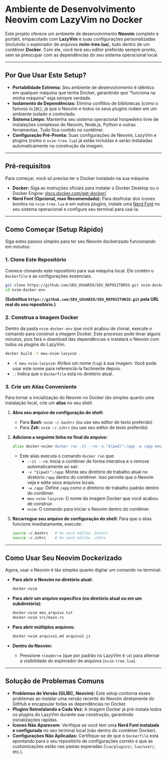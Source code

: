 # Ambiente de Desenvolvimento Neovim com LazyVim no Docker

Este projeto oferece um ambiente de desenvolvimento **Neovim** completo e portátil, empacotado com **LazyVim** e suas configurações personalizadas (incluindo o explorador de arquivos **nvim-tree.lua**), tudo dentro de um contêiner **Docker**. Com ele, você terá seu editor preferido sempre pronto, sem se preocupar com as dependências do seu sistema operacional local.

-----

## Por Que Usar Este Setup?

  * **Portabilidade Extrema:** Seu ambiente de desenvolvimento é idêntico em qualquer máquina que tenha Docker, garantindo que "funciona na minha máquina" seja sempre verdade.
  * **Isolamento de Dependências:** Elimina conflitos de bibliotecas (como o famoso `GLIBC`), já que o Neovim e todos os seus plugins rodam em um ambiente isolado e controlado.
  * **Sistema Limpo:** Mantenha seu sistema operacional hospedeiro livre de instalações complexas do Neovim, Node.js, Python e outras ferramentas. Tudo fica contido no contêiner.
  * **Configuração Pré-Pronta:** Suas configurações de Neovim, LazyVim e plugins (como o `nvim-tree.lua`) já estão incluídas e serão instaladas automaticamente na construção da imagem.

-----

## Pré-requisitos

Para começar, você só precisa ter o Docker instalado na sua máquina:

  * **Docker:** Siga as instruções oficiais para instalar o Docker Desktop ou o Docker Engine: [docs.docker.com/get-docker/](https://docs.docker.com/get-docker/)
  * **Nerd Font (Opcional, mas Recomendado):** Para desfrutar dos ícones bonitos no `nvim-tree.lua` e em outros plugins, instale uma [Nerd Font](https://www.nerdfonts.com/) no seu sistema operacional e configure seu terminal para usá-la.

-----

## Como Começar (Setup Rápido)

Siga estes passos simples para ter seu Neovim dockerizado funcionando em minutos:

### 1\. Clone Este Repositório

Comece clonando este repositório para sua máquina local. Ele contém o `Dockerfile` e as configurações essenciais.

```bash
git clone https://github.com/SEU_USUARIO/SEU_REPOSITORIO.git nvim-docker-env
cd nvim-docker-env
```

**(Substitua `https://github.com/SEU_USUARIO/SEU_REPOSITORIO.git` pela URL real do seu repositório.)**

### 2\. Construa a Imagem Docker

Dentro da pasta `nvim-docker-env` que você acabou de clonar, execute o comando para construir a imagem Docker. Este processo pode levar alguns minutos, pois fará o download das dependências e instalará o Neovim com todos os plugins do LazyVim.

```bash
docker build -t meu-nvim-lazyvim .
```

  * `-t meu-nvim-lazyvim`: Atribui um nome (`tag`) à sua imagem. Você pode usar este nome para referenciá-la facilmente depois.
  * `.`: Indica que o `Dockerfile` está no diretório atual.

### 3\. Crie um Alias Conveniente

Para tornar a inicialização do Neovim no Docker tão simples quanto uma instalação local, crie um **alias** no seu shell.

1.  **Abra seu arquivo de configuração do shell:**

      * Para **Bash**: `nvim ~/.bashrc` (ou use seu editor de texto preferido)
      * Para **Zsh**: `nvim ~/.zshrc` (ou use seu editor de texto preferido)

2.  **Adicione a seguinte linha no final do arquivo:**

    ```bash
    alias docker-nvim='docker run -it --rm -v "$(pwd)":/app -w /app meu-nvim-lazyvim nvim'
    ```

      * Este alias executa o comando `docker run` que:
          * `--it --rm`: Inicia o contêiner de forma interativa e o remove automaticamente ao sair.
          * `-v "$(pwd)":/app`: Monta seu diretório de trabalho atual no diretório `/app` dentro do contêiner. Isso permite que o Neovim veja e edite seus arquivos locais.
          * `-w /app`: Define `/app` como o diretório de trabalho padrão dentro do contêiner.
          * `meu-nvim-lazyvim`: O nome da imagem Docker que você acabou de construir.
          * `nvim`: O comando para iniciar o Neovim dentro do contêiner.

3.  **Recarregue seu arquivo de configuração do shell:**
    Para que o alias funcione imediatamente, execute:

    ```bash
    source ~/.bashrc   # Se você editou .bashrc
    source ~/.zshrc    # Se você editou .zshrc
    ```

-----

## Como Usar Seu Neovim Dockerizado

Agora, usar o Neovim é tão simples quanto digitar um comando no terminal:

  * **Para abrir o Neovim no diretório atual:**

    ```bash
    docker-nvim
    ```

  * **Para abrir um arquivo específico (no diretório atual ou em um subdiretório):**

    ```bash
    docker-nvim meu_arquivo.txt
    docker-nvim src/main.rs
    ```

  * **Para abrir múltiplos arquivos:**

    ```bash
    docker-nvim arquivo1.md arquivo2.js
    ```

  * **Dentro do Neovim:**

      * Pressione `<leader>e` (que por padrão no LazyVim é `\e`) para alternar a visibilidade do explorador de arquivos (`nvim-tree.lua`).

-----

## Solução de Problemas Comuns

  * **Problemas de Versão (GLIBC, Neovim):** Este setup contorna esses problemas ao instalar uma versão recente do Neovim diretamente do GitHub e encapsular todas as dependências no Docker.
  * **Plugins Reinstalando a Cada Vez:** A imagem Docker já pré-instala todos os plugins do LazyVim durante sua construção, garantindo inicializações rápidas.
  * **Ícones Não Aparecem:** Verifique se você tem uma **Nerd Font instalada e configurada** no seu terminal local (não dentro do contêiner Docker).
  * **Configurações Não Aplicadas:** Certifique-se de que o `Dockerfile` está apontando para o seu repositório de configurações correto e que as customizações estão nas pastas esperadas (`lua/plugins/`, `lua/user/`, etc.).
